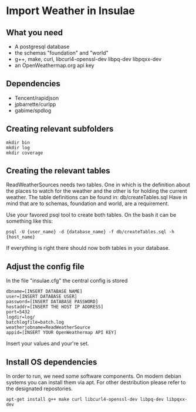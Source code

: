 # Import Weather in Insulae

## What you need
* A postgresql database
* the schemas "foundation" and "world"
* g++, make, curl, libcurl4-openssl-dev libpq-dev libpqxx-dev
* an OpenWeathermap.org api key

## Dependencies
* Tencent/rapidjson
* jpbarrette/curlpp
* gabime/spdlog

## Creating relevant subfolders
```
mkdir bin
mkdir log
mkdir coverage
```


## Creating the relevant tables
ReadWeatherSources needs two tables. One in which is the definition about the places to watch for the weather and the other is for holding the current weather. The table definitions can be found in: db/createTables.sql
Have in mind that are to schemas, foundation and world, are a requirement.

Use your favored psql tool to create both tables. On the bash it can be something like this:

```
psql -U {user_name} -d {database_name} -f db/createTables.sql -h {host_name}
```

If everything is right there should now both tables in your database.


## Adjust the config file
In the file "insulae.cfg" the central config is stored

```
dbname=[INSERT DATABASE NAME]
user=[INSERT DATABASE USER]
password=[INSERT DATABASE PASSWORD]
hostaddr=[INSERT THE HOST IP ADDRESS]
port=5432
logdir=log/
batchlogfile=batch.log
weatherjobname=ReadWeatherSource
appid=[INSERT YOUR OpenWeathermap API KEY]
```

Insert your values and your're set.

## Install OS dependencies
In order to run, we need some software components. On modern debian systems you can install them via apt. For other destribution please refer to the designated repostories.

```
apt-get install g++ make curl libcurl4-openssl-dev libpq-dev libpqxx-dev
```